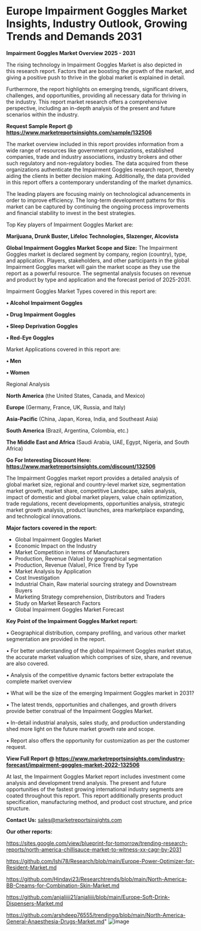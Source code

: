 # Europe Impairment Goggles Market Insights, Industry Outlook, Growing Trends and Demands 2031

<Strong> Impairment Goggles Market Overview 2025 - 2031</strong>

The rising technology in Impairment Goggles Market is also depicted in this research report. Factors that are boosting the growth of the market, and giving a positive push to thrive in the global market is explained in detail.

Furthermore, the report highlights on emerging trends, significant drivers, challenges, and opportunities, providing all necessary data for thriving in the industry. This report market research offers a comprehensive perspective, including an in-depth analysis of the present and future scenarios within the industry.

<strong>Request Sample Report @ <a href=https://www.marketreportsinsights.com/sample/132506>https://www.marketreportsinsights.com/sample/132506</a></strong>

The market overview included in this report provides information from a wide range of resources like government organizations, established companies, trade and industry associations, industry brokers and other such regulatory and non-regulatory bodies. The data acquired from these organizations authenticate the Impairment Goggles research report, thereby aiding the clients in better decision making. Additionally, the data provided in this report offers a contemporary understanding of the market dynamics.

The leading players are focusing mainly on technological advancements in order to improve efficiency. The long-term development patterns for this market can be captured by continuing the ongoing process improvements and financial stability to invest in the best strategies.

Top Key players of Impairment Goggles Market are:

<strong>Marijuana, Drunk Buster, Lifeloc Technologies, Slazenger, Alcovista</strong>

<strong><b>Global Impairment Goggles Market Scope and Size:</b></strong>
The Impairment Goggles market is declared segment by company, region (country), type, and application. Players, stakeholders, and other participants in the global Impairment Goggles market will gain the market scope as they use the report as a powerful resource. The segmental analysis focuses on revenue and product by type and application and the forecast period of 2025-2031.

Impairment Goggles Market Types covered in this report are:

<strong>• Alcohol Impairment Goggles

• Drug Impairment Goggles

• Sleep Deprivation Goggles

• Red-Eye Goggles</strong>

Market Applications covered in this report are:

<strong>• Men

• Women</strong> 

Regional Analysis

<strong>North America</strong> (the United States, Canada, and Mexico)

<strong>Europe</strong> (Germany, France, UK, Russia, and Italy)

<strong>Asia-Pacific</strong> (China, Japan, Korea, India, and Southeast Asia)

<strong>South America</strong> (Brazil, Argentina, Colombia, etc.)

<strong>The Middle East and Africa</strong> (Saudi Arabia, UAE, Egypt, Nigeria, and South Africa)

<strong>Go For Interesting Discount Here: <a href=https://www.marketreportsinsights.com/discount/132506>https://www.marketreportsinsights.com/discount/132506</a></strong>

The Impairment Goggles market report provides a detailed analysis of global market size, regional and country-level market size, segmentation market growth, market share, competitive Landscape, sales analysis, impact of domestic and global market players, value chain optimization, trade regulations, recent developments, opportunities analysis, strategic market growth analysis, product launches, area marketplace expanding, and technological innovations.

<strong><b>Major factors covered in the report:</b></strong>
<ul>
  <li>Global Impairment Goggles Market </li>
  <li>Economic Impact on the Industry</li>
  <li>Market Competition in terms of Manufacturers</li>
  <li>Production, Revenue (Value) by geographical segmentation</li>
  <li>Production, Revenue (Value), Price Trend by Type</li>
  <li>Market Analysis by Application</li>
  <li>Cost Investigation</li>
  <li>Industrial Chain, Raw material sourcing strategy and Downstream Buyers</li>
  <li>Marketing Strategy comprehension, Distributors and Traders</li>
  <li>Study on Market Research Factors</li>
  <li>Global Impairment Goggles Market Forecast</li>
</ul>

<strong><b>Key Point of the Impairment Goggles Market report:</b></strong>

• Geographical distribution, company profiling, and various other market segmentation are provided in the report.

• For better understanding of the global Impairment Goggles market status, the accurate market valuation which comprises of size, share, and revenue are also covered.

• Analysis of the competitive dynamic factors better extrapolate the complete market overview

• What will be the size of the emerging Impairment Goggles market in 2031?

• The latest trends, opportunities and challenges, and growth drivers provide better construal of the Impairment Goggles Market.

• In-detail industrial analysis, sales study, and production understanding shed more light on the future market growth rate and scope.

• Report also offers the opportunity for customization as per the customer request.

<strong><b>View Full Report @ <a href=https://www.marketreportsinsights.com/industry-forecast/impairment-goggles-market-2022-132506>https://www.marketreportsinsights.com/industry-forecast/impairment-goggles-market-2022-132506</a></b></strong>


At last, the Impairment Goggles Market report includes investment come analysis and development trend analysis. The present and future opportunities of the fastest growing international industry segments are coated throughout this report. This report additionally presents product specification, manufacturing method, and product cost structure, and price structure.

<strong>Contact Us:</strong>
sales@marketreportsinsights.com

<strong>Our other reports:</strong>

<a href=https://sites.google.com/view/blueprint-for-tomorrow/trending-research-reports/north-america-chillisauce-market-to-witness-xx-cagr-by-2031>https://sites.google.com/view/blueprint-for-tomorrow/trending-research-reports/north-america-chillisauce-market-to-witness-xx-cagr-by-2031</a>

<a href=https://github.com/Ishi78/Research/blob/main/Europe-Power-Optimizer-for-Resident-Market.md>https://github.com/Ishi78/Research/blob/main/Europe-Power-Optimizer-for-Resident-Market.md</a>

<a href=https://github.com/Hindavi23/Researchtrends/blob/main/North-America-BB-Creams-for-Combination-Skin-Market.md>https://github.com/Hindavi23/Researchtrends/blob/main/North-America-BB-Creams-for-Combination-Skin-Market.md</a>

<a href=https://github.com/anjaliiii21/anjaliiii/blob/main/Europe-Soft-Drink-Dispensers-Market.md>https://github.com/anjaliiii21/anjaliiii/blob/main/Europe-Soft-Drink-Dispensers-Market.md</a>

<a href=https://github.com/arshdeep76555/trendingg/blob/main/North-America-General-Anaesthesia-Drugs-Market.md>https://github.com/arshdeep76555/trendingg/blob/main/North-America-General-Anaesthesia-Drugs-Market.md</a>"
![image](https://github.com/user-attachments/assets/f83bf76a-a89b-4169-b367-61475e492576)
